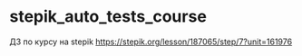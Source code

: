 # stepik_auto_tests_course
ДЗ по курсу на stepik
https://stepik.org/lesson/187065/step/7?unit=161976
